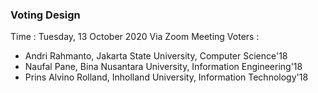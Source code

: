 ### Voting Design
Time : Tuesday, 13 October 2020 Via Zoom Meeting
Voters :
- Andri Rahmanto, Jakarta State University, Computer Science'18
- Naufal Pane, Bina Nusantara University, Information Engineering'18
- Prins Alvino Rolland, Inholland University, Information Technology'18
